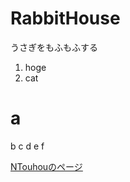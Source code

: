 # RabbitHouse
うさぎをもふもふする

1. hoge
2. cat

a
===
b
c
   d
   e
   f
   
[NTouhouのページ](https://github.com/NTouhou)

